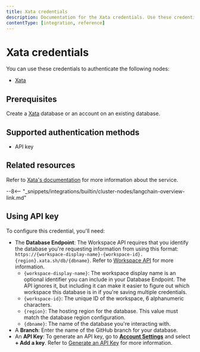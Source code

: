 ```yaml
---
title: Xata credentials
description: Documentation for the Xata credentials. Use these credentials to authenticate Xata in n8n, a workflow automation platform.
contentType: [integration, reference]
---
```


# Xata credentials

You can use these credentials to authenticate the following nodes:

* [Xata](/integrations/builtin/cluster-nodes/sub-nodes/n8n-nodes-langchain.memoryxata.md)

## Prerequisites

Create a [Xata](https://xata.io/) database or an account on an existing database.

## Supported authentication methods

- API key

## Related resources

Refer to [Xata's documentation](https://xata.io/docs/rest-api/authentication) for more information about the service.

--8<-- "_snippets/integrations/builtin/cluster-nodes/langchain-overview-link.md"

## Using API key

To configure this credential, you'll need:

- The **Database Endpoint**: The Workspace API requires that you identify the database you're requesting information from using this format: `https://{workspace-display-name}-{workspace-id}.{region}.xata.sh/db/{dbname}`. Refer to [Workspace API](https://xata.io/docs/rest-api#workspace-api) for more information.
    - `{workspace-display-name}`: The workspace display name is an optional identifier you can include in your Database Endpoint. The API ignores it, but including it can make it easier to figure out which workspace this database is in if you're saving multiple credentials.
    - `{workspace-id}`: The unique ID of the workspace, 6 alphanumeric characters.
    - `{region}`: The hosting region for the database. This value must match the database region configuration.
    - `{dbname}`: The name of the database you're interacting with.
- A **Branch**: Enter the name of the GitHub branch for your database.
- An **API Key**: To generate an API key, go to [**Account Settings**](https://app.xata.io/settings) and select **+ Add a key**. Refer to [Generate an API Key](https://xata.io/docs/rest-api#generate-an-api-key) for more information.